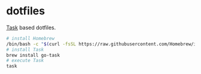 # dotfiles

[Task](https://taskfile.dev/) based dotfiles.

```sh
# install Homebrew
/bin/bash -c "$(curl -fsSL https://raw.githubusercontent.com/Homebrew/install/HEAD/install.sh)"
# install Task
brew install go-task
# execute Task
task
```
